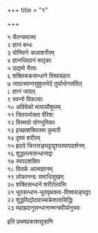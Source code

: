 +++
title = "१"

+++
  
१ चैतन्यमात्मा   
२ ज्ञानं बन्धः  
३ योनिवर्गः कलाशरीरम्  
४ ज्ञानधिष्ठानं मातृका  
५ उद्यमो भैरवः  
६ शक्तिचक्रसन्धाने विश्वसंहारः  
७ जाग्रत्स्वप्नसुषुप्तभेदे तुर्याभोगसंवित्  
८ ज्ञानं जाग्रत्  
९ स्वप्नो विकल्पाः  
१० अविवेको मायासौषुप्तम्   
११ त्रितयभोक्ता वीरेशः  
१२ विस्मयो योगभूमिकाः  
१३ इच्छाशक्तितमा कुमारी  
१४ दृश्यं शरीरम्   
१५ हृदये चित्तसङ्घट्टाद्दृश्यस्वापदर्शनम्  
१६ शुद्धतत्त्वसन्धानाद्वा  
१७ स्वपदशक्तिः  
१८ वितर्क आत्मज्ञानम्  
१९ लोकानन्दः समाधिसुखम्  
२० शक्तिसन्धाने शरीरोत्पत्तिः  
२१ भूतसन्धान-भूतपृथक्त्व-विश्वसङ्घट्टाः  
२२ शुद्धविद्योदयाच्चक्रेशत्वसिद्धिः  
२३ महाह्रदानुसन्धानान्मन्त्रवीर्यानुभवः  
  
इति प्रथमप्रकाशसूत्राणि  